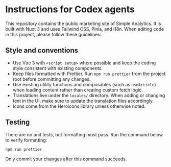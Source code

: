 # Instructions for Codex agents

This repository contains the public marketing site of Simple Analytics. It is built with Nuxt 3 and uses Tailwind CSS, Pinia, and i18n. When editing code in this project, please follow these guidelines:

## Style and conventions

- Use Vue 3 with `<script setup>` where possible and keep the coding style consistent with existing components.
- Keep files formatted with Prettier. Run `npm run prettier` from the project root before committing any changes.
- Use existing utility functions and composables (such as `useArticle`) when loading content rather than creating custom fetch logic.
- Translations live under the `locales/` directory. When adding or changing text in the UI, make sure to update the translation files accordingly.
- Icons come from the Heroicons library unless otherwise noted.

## Testing

There are no unit tests, but formatting must pass. Run the command below to verify formatting:

```bash
npm run prettier
```

Only commit your changes after this command succeeds.
